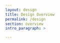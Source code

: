 ```yaml
---
layout: design
title: Design Overview
permalink: /design
section: overview
intro_paragraph: >

---
```

